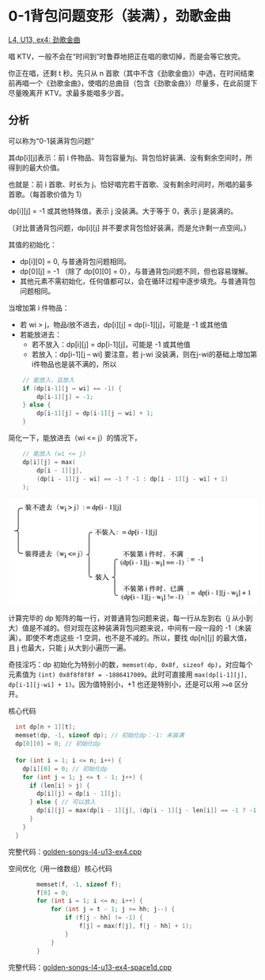 # 0-1背包问题变形（装满），劲歌金曲

[L4, U13, ex4: 劲歌金曲](https://oj.youdao.com/course/13/81/1#/1/9461)

唱 KTV，一般不会在“时间到”时鲁莽地把正在唱的歌切掉，而是会等它放完。

你正在唱，还剩 t 秒。先只从 n 首歌（其中不含《劲歌金曲》）中选，在时间结束前再唱一个《劲歌金曲》，使唱的总曲目（包含《劲歌金曲》）尽量多，在此前提下尽量晚离开 KTV。求最多能唱多少首。

## 分析

可以称为“0-1装满背包问题”

其dp[i][j]表示：前 i 件物品、背包容量为j、背包恰好装满、没有剩余空间时，所得到的最大价值。

也就是：前 i 首歌、时长为 j、恰好唱完若干首歌、没有剩余时间时，所唱的最多首歌。（每首歌价值为 1）

dp[i][j] = -1 或其他特殊值，表示 j 没装满。大于等于 0，表示 j 是装满的。

（对比普通背包问题，dp[i][j] 并不要求背包恰好装满，而是允许剩一点空间。）

其值的初始化：
* dp[i][0] = 0, 与普通背包问题相同。
* dp[0][j] = -1 （除了 dp[0][0] = 0），与普通背包问题不同，但也容易理解。
* 其他元素不需初始化，任何值都可以，会在循环过程中逐步填充。与普通背包问题相同。

当增加第 i 件物品：

* 若 wi > j，物品i放不进去，dp[i][j] = dp[i-1][j]，可能是 -1 或其他值
* 若能放进去：
  * 若不放入：dp[i][j] = dp[i-1][j]，可能是 -1 或其他值
  * 若放入：dp[i-1][j – wi] 要注意，若 j-wi 没装满，则在j-wi的基础上增加第i件物品也是装不满的，所以

```cpp
    // 能放入，且放入
    if (dp[i-1][j – wi] == -1) {
        dp[i-1][j] = -1;    
    } else {
        dp[i-1][j] = dp[i-1][j – wi] + 1;
    }
```

简化一下，能放进去（wi <= j）的情况下，

```cpp
    // 能放入 (wi <= j)
    dp[i][j] = max(
        dp[i - 1][j], 
        (dp[i - 1][j - wi] == -1 ? -1 : dp[i - 1][j - wi] + 1)
    );
```

![示意图](pics/knapsack-01-full-golden-songs.png)

计算完毕的 dp 矩阵的每一行，对普通背包问题来说，每一行从左到右（j 从小到大）值是不减的。但对现在这种装满背包问题来说，中间有一段一段的 -1（未装满）。即使不考虑这些 -1 空洞，也不是不减的。所以，要找 dp[n][j] 的最大值，且 j 也最大，只能 j 从大到小遍历一遍。

奇技淫巧：dp 初始化为特别小的数，`memset(dp, 0x8f, sizeof dp)`，对应每个元素值为 `(int) 0x8f8f8f8f = -1886417009`。此时可直接用 `max(dp[i-1][j], dp[i-1][j-wi] + 1)`。因为值特别小，+1 也还是特别小，还是可以用 `>=0` 区分开。

核心代码
```cpp
  int dp[n + 1][t];
  memset(dp, -1, sizeof dp); // 初始化dp：-1: 未装满
  dp[0][0] = 0; // 初始化dp

  for (int i = 1; i <= n; i++) {
    dp[i][0] = 0; // 初始化dp
    for (int j = 1; j <= t - 1; j++) {
      if (len[i] > j) {
        dp[i][j] = dp[i - 1][j];
      } else { // 可以放入
        dp[i][j] = max(dp[i - 1][j], (dp[i - 1][j - len[i]] == -1 ? -1 : dp[i - 1][j - len[i]] + 1));
      }
    }
  }
```

完整代码：[golden-songs-l4-u13-ex4.cpp](code/golden-songs-l4-u13-ex4.cpp)

空间优化（用一维数组）核心代码

```cpp
        memset(f, -1, sizeof f);
        f[0] = 0;
        for (int i = 1; i <= n; i++) {
            for (int j = t - 1; j >= hh; j--) {
                if (f[j - hh] != -1) {
                    f[j] = max(f[j], f[j - hh] + 1);
                }
            }
        }
```

完整代码：[golden-songs-l4-u13-ex4-space1d.cpp](code/golden-songs-l4-u13-ex4-space1d.cpp)

